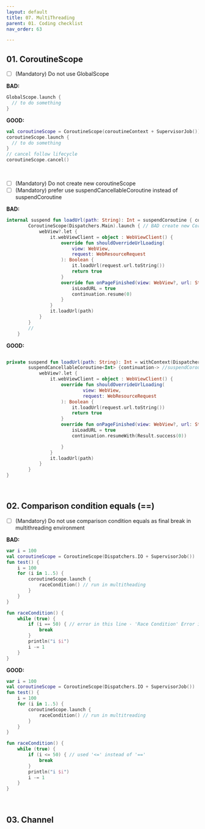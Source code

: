 ```yaml
---
layout: default
title: 07. MultiThreading
parent: 01. Coding checklist
nav_order: 63

---
```


## 01. CoroutineScope

- [ ] (Mandatory) Do not use GlobalScope

__BAD:__

```kotlin
GlobalScope.launch {
  // to do something
}
```

__GOOD:__

```kotlin
val coroutineScope = CoroutineScope(coroutineContext + SupervisorJob()) // or using coroutine scope follow lifecycle
coroutineScope.launch {
  // to do something  
}
// cancel follow lifecycle
coroutineScope.cancel() 
```

<br />

- [ ] (Mandatory) Do not create new coroutineScope
- [ ] (Mandatory) prefer use suspendCancellableCoroutine instead of suspendCoroutine

__BAD:__

```kotlin
internal suspend fun loadUrl(path: String): Int = suspendCoroutine { continuation ->
        CoroutineScope(Dispatchers.Main).launch { // BAD create new CoroutineScope(Dispatchers.Main)
            webView?.let {
                it.webViewClient = object : WebViewClient() {
                    override fun shouldOverrideUrlLoading(
                        view: WebView,
                        request: WebResourceRequest
                    ): Boolean {
                        it.loadUrl(request.url.toString())
                        return true
                    }
                    override fun onPageFinished(view: WebView?, url: String?) {
                        isLoadURL = true
                        continuation.resume(0)
                    }
                }
                it.loadUrl(path)
            }
        }
        //
    }
```

__GOOD:__

```kotlin

private suspend fun loadUrl(path: String): Int = withContext(Dispatchers.Main) { 
        suspendCancellableCoroutine<Int> {continuation-> //suspendCoroutine => suspendCancellableCoroutine
            webView?.let {
                it.webViewClient = object : WebViewClient() {
                    override fun shouldOverrideUrlLoading(
                            view: WebView,
                            request: WebResourceRequest
                    ): Boolean {
                        it.loadUrl(request.url.toString())
                        return true
                    }
                    override fun onPageFinished(view: WebView?, url: String?) {
                        isLoadURL = true
                        continuation.resumeWith(Result.success(0))

                    }
                }
                it.loadUrl(path)
            }
        }
}
```

<br />

## 02. Comparison condition equals (==)

- [ ] (Mandatory) Do not use comparison condition equals as final break in multithreading environment

__BAD:__

```kotlin
var i = 100
val coroutineScope = CoroutineScope(Dispatchers.IO + SupervisorJob())
fun test() {
    i = 100
    for (i in 1..5) {
        coroutineScope.launch {
            raceCondition() // run in multitheading
        }
    }
}

fun raceCondition() {
    while (true) {
        if (i == 50) { // error in this line - 'Race Condition' Error is still to happen 
            break
        }
        println("i $i")
        i -= 1
    }
}
```
__GOOD:__

```kotlin
var i = 100
val coroutineScope = CoroutineScope(Dispatchers.IO + SupervisorJob())
fun test() {
    i = 100
    for (i in 1..5) {
        coroutineScope.launch {
            raceCondition() // run in multitreading
        }
    }
}

fun raceCondition() {
    while (true) {
        if (i <= 50) { // used '<=' instead of '=='
            break
        }
        println("i $i")
        i -= 1
    }
}
```

<br />

## 03. Channel
